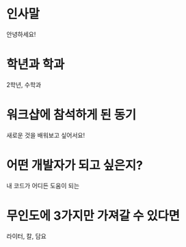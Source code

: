 # 인사말
안녕하세요!
# 학년과 학과
2학년, 수학과
# 워크샵에 참석하게 된 동기
새로운 것을 배워보고 싶어서요!
# 어떤 개발자가 되고 싶은지?
내 코드가 어디든 도움이 되는
# 무인도에 3가지만 가져갈 수 있다면
라이터, 칼, 담요